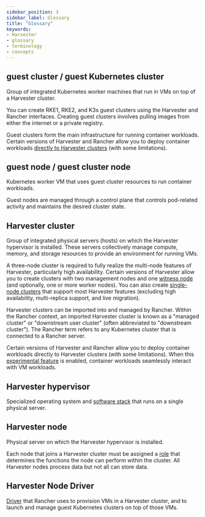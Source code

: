 ```yaml
---
sidebar_position: 3
sidebar_label: Glossary
title: "Glossary"
keywords:
- Harvester
- glossary
- terminology
- concepts
---
```


<head>
  <link rel="canonical" href="https://docs.harvesterhci.io/v1.5/getting-started/glossary"/>
</head>

## **guest cluster** / **guest Kubernetes cluster**

Group of integrated Kubernetes worker machines that run in VMs on top of a Harvester cluster. 

You can create RKE1, RKE2, and K3s guest clusters using the Harvester and Rancher interfaces. Creating guest clusters involves pulling images from either the internet or a private registry.

Guest clusters form the main infrastructure for running container workloads. Certain versions of Harvester and Rancher allow you to deploy container workloads [directly to Harvester clusters](../rancher/rancher-integration.md#harvester-baremetal-container-workload-support-experimental) (with some limitations).

## **guest node** / **guest cluster node**

Kubernetes worker VM that uses guest cluster resources to run container workloads. 

Guest nodes are managed through a control plane that controls pod-related activity and maintains the desired cluster state.

## **Harvester cluster** 

Group of integrated physical servers (hosts) on which the Harvester hypervisor is installed. These servers collectively manage compute, memory, and storage resources to provide an environment for running VMs.

A three-node cluster is required to fully realize the multi-node features of Harvester, particularly high availability. Certain versions of Harvester allow you to create clusters with two management nodes and one [witness node](../advanced/witness.md) (and optionally, one or more worker nodes). You can also create [single-node clusters](../advanced/singlenodeclusters.md) that support most Harvester features (excluding high availability, multi-replica support, and live migration).

Harvester clusters can be imported into and managed by Rancher. Within the Rancher context, an imported Harvester cluster is known as a "managed cluster" or "downstream user cluster" (often abbreviated to "downstream cluster"). The Rancher term refers to any Kubernetes cluster that is connected to a Rancher server.

Certain versions of Harvester and Rancher allow you to deploy container workloads directly to Harvester clusters (with some limitations). When this [experimental feature](../rancher/rancher-integration.md#harvester-baremetal-container-workload-support-experimental) is enabled, container workloads seamlessly interact with VM workloads.

## **Harvester hypervisor** 

Specialized operating system and [software stack](../index.md#harvester-architecture) that runs on a single physical server.

## **Harvester node**

Physical server on which the Harvester hypervisor is installed. 

Each node that joins a Harvester cluster must be assigned a [role](../host/host.md#role-management) that determines the functions the node can perform within the cluster. All Harvester nodes process data but not all can store data.

## **Harvester Node Driver**

[Driver](../rancher/node/node-driver.md) that Rancher uses to provision VMs in a Harvester cluster, and to launch and manage guest Kubernetes clusters on top of those VMs.
